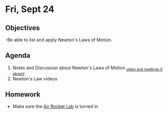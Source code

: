 Fri, Sept 24
=========  

Objectives
------------
-Be able to list and apply Newton's Laws of Motion.

Agenda  
---------  

1. Notes and Discussion about Newton's Laws of Motion<sub> [video and readings if absent](https://avon.schoology.com/course/5138386902/materials?f=509276964#foldersexpanded=)</sub>
2. Newton's Law videos



Homework
-------------  

- Make sure the [Air Rocket Lab](https://avon.schoology.com/assignment/5144957930/) is turned in

<!--stackedit_data:
eyJoaXN0b3J5IjpbLTk1NTExMzE4Niw0ODU5MDAzNDUsLTM1ND
k2MjY5NSwxNDE1OTE2MDEyLDQwNTQ5MTYwMiwtMTk3MzE5NDIy
NywtMTM1NDg1NTE5MSw1OTgzNjMxNzUsLTE5NzYwMjU4NzcsLT
E5NTgxNTc3MzAsMzgyNDc5MDYzLC0xNTEwMDkyMDc0LDIwNDI5
NzA1NjUsLTg4NDk5MTM0MiwtMzQ4ODQyMzkzLC05NjkzNzU5MD
YsMzgzNTY4MDI5LC0xMTk0MDM4NjQ3LDc3MTEwOTAxOSwtMjA5
OTc3NTIyNV19
-->